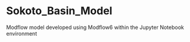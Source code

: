 # Sokoto_Basin_Model
Modflow model developed using Modflow6 within the Jupyter Notebook environment
